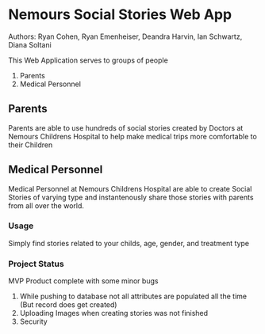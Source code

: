 # Nemours Social Stories Web App

Authors: Ryan Cohen, Ryan Emenheiser, Deandra Harvin, Ian Schwartz, Diana Soltani  

This Web Application serves to groups of people
1. Parents
2. Medical Personnel

## Parents
Parents are able to use hundreds of social stories created by Doctors at Nemours Childrens Hospital to help make medical trips more comfortable to their Children

## Medical Personnel
Medical Personnel at Nemours Childrens Hospital are able to create Social Stories of varying type and instantenously share those stories with parents from all over the world.

### Usage
Simply find stories related to your childs, age, gender, and treatment type

### Project Status
MVP Product complete with some minor bugs
1. While pushing to database not all attributes are populated all the time (But record does get created)
2. Uploading Images when creating stories was not finished
3. Security
